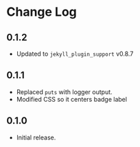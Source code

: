 # Change Log

## 0.1.2

* Updated to `jekyll_plugin_support` v0.8.7


## 0.1.1

* Replaced `puts` with logger output.
* Modified CSS so it centers badge label


## 0.1.0

* Initial release.
